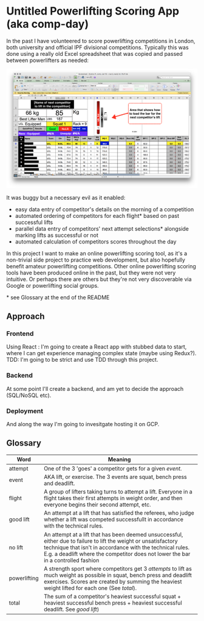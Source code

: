 # Untitled Powerlifting Scoring App (aka comp-day)

In the past I have volunteered to score powerlifting competitions in London, both university and official IPF divisional competitions. Typically this was done using a really old Excel spreadsheet that was copied and passed between powerlifters as needed:

<img src="docs/images/excel-spreadsheet-competition-view.png"/>

It was buggy but a necessary evil as it enabled:
- easy data entry of competitor's details on the morning of a competition
- automated ordering of competitors for each flight* based on past successful lifts
- parallel data entry of competitors' next attempt selections* alongside marking lifts as successful or not
- automated calculation of competitors scores throughout the day

In this project I want to make an online powerlifting scoring tool, as it's a non-trivial side project to practice web development, but also hopefully benefit amateur powerlifting competitions. Other online powerlifting scoring tools have been produced online in the past, but they were not very intuitive. Or perhaps there are others but they're not very discoverable via Google or powerlifting social groups.

\* see Glossary at the end of the README

## Approach

### Frontend
Using React : I'm going to create a React app with stubbed data to start, where I can get experience managing complex state (maybe using Redux?).
TDD: I'm going to be strict and use TDD through this project.

### Backend
At some point I'll create a backend, and am yet to decide the approach (SQL/NoSQL etc).

### Deployment
And along the way I'm going to invesitgate hosting it on GCP.

## Glossary

| Word | Meaning|
|------|--------|
|attempt| One of the 3 'goes' a competitor gets for a given _event_.|
|event| AKA lift, or exercise. The 3 events are squat, bench press and deadlift.|
|flight| A group of lifters taking turns to attempt a lift. Everyone in a flight takes their first attempts in weight order, and then everyone begins their second attempt, etc.|
|good lift| An attempt at a lift that has satisfied the referees, who judge whether a lift was competed successfullt in accordance with the technical rules.|
|no lift| An attempt at a lift that has been deemed unsuccessful, either due to failure to lift the weight or unsatisfactory technique that isn't in accordance with the technical rules. E.g. a deadlift where the competitor does not lower the bar in a controlled fashion|
|powerlifting| A strength sport where competitors get 3 _attempts_ to lift as much weight as possible in squat, bench press and deadlift exercises. Scores are created by summing the heaviest weight lifted for each one (See _total_).|
|total| The sum of a competitor's heaviest successful squat + heaviest successful bench press + heaviest successful deadlift. See _good lift_)|


